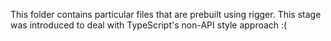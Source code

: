 This folder contains particular files that are prebuilt using rigger.  This stage was introduced to deal with TypeScript's non-API style approach :(